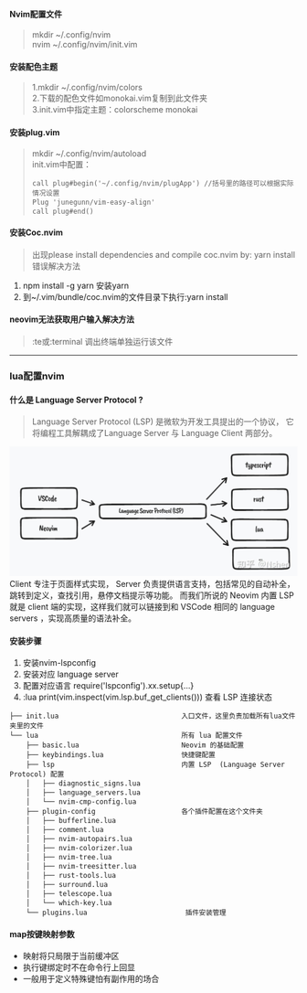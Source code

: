 #### Nvim配置文件

> mkdir ~/.config/nvim <br>
  nvim  ~/.config/nvim/init.vim

#### 安装配色主题

> 1.mkdir ~/.config/nvim/colors <br>
 2.下载的配色文件如monokai.vim复制到此文件夹<br>
 3.init.vim中指定主题：colorscheme monokai

#### 安装plug.vim

> mkdir ~/.config/nvim/autoload <br>
 init.vim中配置：
> ```
> call plug#begin('~/.config/nvim/plugApp') //括号里的路径可以根据实际情况设置
> Plug 'junegunn/vim-easy-align'
> call plug#end()
> ```

#### 安装Coc.nvim

> 出现please install dependencies and compile coc.nvim by: yarn install错误解决方法 <br>
 1. npm install -g yarn     安装yarn <br>
 2. 到~/.vim/bundle/coc.nvim的文件目录下执行:yarn install

#### neovim无法获取用户输入解决方法
> ​:te或:terminal 调出终端单独运行该文件
---
### lua配置nvim
#### 什么是 Language Server Protocol ?
> Language Server Protocol (LSP) 是微软为开发工具提出的一个协议， 它将编程工具解耦成了Language Server 与 Language Client 两部分。

![输入图片说明](image/lsp图解.jpg)
Client 专注于页面样式实现， Server 负责提供语言支持，包括常见的自动补全，跳转到定义，查找引用，悬停文档提示等功能。
而我们所说的 Neovim 内置 LSP 就是 client 端的实现，这样我们就可以链接到和 VSCode 相同的 language servers ，实现高质量的语法补全。

#### 安装步骤
1. 安装nvim-lspconfig
2. 安装对应 language server
3. 配置对应语言 require('lspconfig').xx.setup{…}
4. :lua print(vim.inspect(vim.lsp.buf_get_clients())) 查看 LSP 连接状态
```
├── init.lua                              入口文件，这里负责加载所有lua文件夹里的文件
└── lua                                   所有 lua 配置文件
    ├── basic.lua                         Neovim 的基础配置
    ├── keybindings.lua                   快捷键配置
    ├── lsp                               内置 LSP  (Language Server Protocol) 配置
    │   ├── diagnostic_signs.lua
    │   ├── language_servers.lua
    │   └── nvim-cmp-config.lua
    ├── plugin-config                     各个插件配置在这个文件夹
    │   ├── bufferline.lua
    │   ├── comment.lua
    │   ├── nvim-autopairs.lua
    │   ├── nvim-colorizer.lua
    │   ├── nvim-tree.lua
    │   ├── nvim-treesitter.lua
    │   ├── rust-tools.lua
    │   ├── surround.lua
    │   ├── telescope.lua
    │   └── which-key.lua
    └── plugins.lua                        插件安装管理
```

#### map按键映射参数
* <buffer> 映射将只局限于当前缓冲区
* <silent> 执行键绑定时不在命令行上回显
* <special> 一般用于定义特殊键怕有副作用的场合